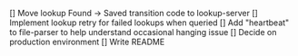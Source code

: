 [] Move lookup Found -> Saved transition code to lookup-server
[] Implement lookup retry for failed lookups when queried
[] Add "heartbeat" to file-parser to help understand occasional hanging issue
[] Decide on production environment
[] Write README
